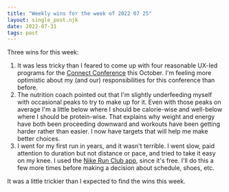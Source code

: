 ```yaml
---
title: "Weekly wins for the week of 2022 07 25"
layout: single_post.njk
date: 2022-07-31
tags: post
---
```


Three wins for this week:

1. It was less tricky than I feared to come up with four reasonable UX-led programs for the [Connect Conference](https://cayuse.com/connect2022/) this October. I'm feeling more optimistic about my (and our) responsibilities for this conference than before.
2. The nutrition coach pointed out that I'm slightly underfeeding myself with occasional peaks to try to make up for it. Even with those peaks on average I'm a little below where I should be calorie-wise and well-below where I should be protein-wise. That explains why weight and energy have both been proceeding downward and workouts have been getting harder rather than easier. I now have targets that will help me make better choices.
3. I went for my first run in years, and it wasn't terrible. I went slow, paid attention to duration but not distance or pace, and tried to take it easy on my knee. I used the [Nike Run Club app](https://www.nike.com/nrc-app), since it's free. I'll do this a few more times before making a decision about schedule, shoes, etc.

It was a little trickier than I expected to find the wins this week.
